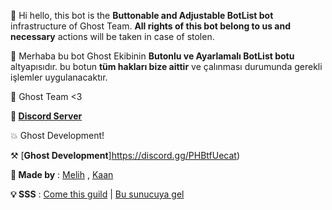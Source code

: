 👋 Hi hello, this bot is the **Buttonable and Adjustable BotList bot** infrastructure of Ghost Team. **All rights of this bot belong to us and necessary** actions will be taken in case of stolen.

👋 Merhaba bu bot Ghost Ekibinin **Butonlu ve Ayarlamalı BotList botu** altyapısıdır. bu botun **tüm hakları bize aittir** ve çalınması durumunda gerekli işlemler uygulanacaktır.

🔧 Ghost Team <3

**📣 [Discord Server](https://discord.gg/PHBtfUecat)**

💥 Ghost Development!

⚒️ [**Ghost Development**]https://discord.gg/PHBtfUecat)

**🔧 Made by** : [Melih](https://youtube.com/c/zmelihstrqfe) ,
         [Kaan](https://www.youtube.com/c/kaanxd)  
             
 **💡 SSS** : [Come this guild](https://discord.gg/PHBtfUecat) | [Bu sunucuya gel](https://discord.gg/PHBtfUecat)
